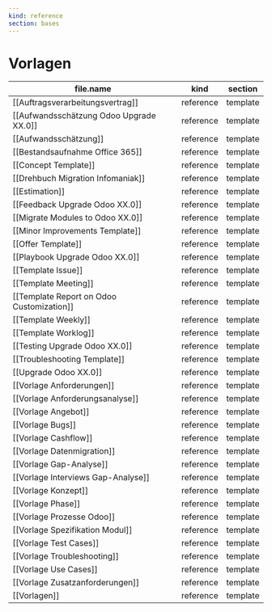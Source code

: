 ```yaml
---
kind: reference
section: bases
---
```


# Vorlagen
| file.name | kind | section |
| --- | --- | --- |
| [[Auftragsverarbeitungsvertrag]] | reference | template |
| [[Aufwandsschätzung Odoo Upgrade XX.0]] | reference | template |
| [[Aufwandsschätzung]] | reference | template |
| [[Bestandsaufnahme Office 365]] | reference | template |
| [[Concept Template]] | reference | template |
| [[Drehbuch Migration Infomaniak]] | reference | template |
| [[Estimation]] | reference | template |
| [[Feedback Upgrade Odoo XX.0]] | reference | template |
| [[Migrate Modules to Odoo XX.0]] | reference | template |
| [[Minor Improvements Template]] | reference | template |
| [[Offer Template]] | reference | template |
| [[Playbook Upgrade Odoo XX.0]] | reference | template |
| [[Template Issue]] | reference | template |
| [[Template Meeting]] | reference | template |
| [[Template Report on Odoo Customization]] | reference | template |
| [[Template Weekly]] | reference | template |
| [[Template Worklog]] | reference | template |
| [[Testing Upgrade Odoo XX.0]] | reference | template |
| [[Troubleshooting Template]] | reference | template |
| [[Upgrade Odoo XX.0]] | reference | template |
| [[Vorlage Anforderungen]] | reference | template |
| [[Vorlage Anforderungsanalyse]] | reference | template |
| [[Vorlage Angebot]] | reference | template |
| [[Vorlage Bugs]] | reference | template |
| [[Vorlage Cashflow]] | reference | template |
| [[Vorlage Datenmigration]] | reference | template |
| [[Vorlage Gap-Analyse]] | reference | template |
| [[Vorlage Interviews Gap-Analyse]] | reference | template |
| [[Vorlage Konzept]] | reference | template |
| [[Vorlage Phase]] | reference | template |
| [[Vorlage Prozesse Odoo]] | reference | template |
| [[Vorlage Spezifikation Modul]] | reference | template |
| [[Vorlage Test Cases]] | reference | template |
| [[Vorlage Troubleshooting]] | reference | template |
| [[Vorlage Use Cases]] | reference | template |
| [[Vorlage Zusatzanforderungen]] | reference | template |
| [[Vorlagen]] | reference | template |
